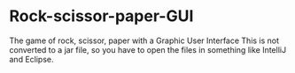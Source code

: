 # Rock-scissor-paper-GUI
The game of rock, scissor, paper with a Graphic User Interface
This is not converted to a jar file, so you have to open the files in something like IntelliJ and Eclipse.
